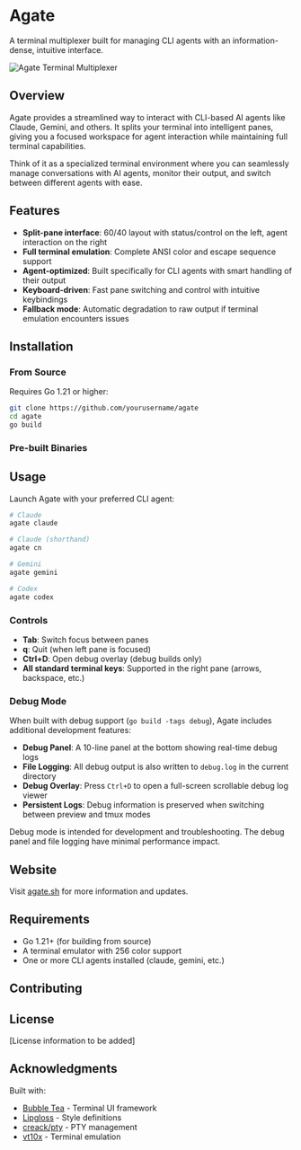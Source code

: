 # Agate

A terminal multiplexer built for managing CLI agents with an information-dense, intuitive interface.

![Agate Terminal Multiplexer](https://agate.sh/screenshot.png)

## Overview

Agate provides a streamlined way to interact with CLI-based AI agents like Claude, Gemini, and others. It splits your terminal into intelligent panes, giving you a focused workspace for agent interaction while maintaining full terminal capabilities.

Think of it as a specialized terminal environment where you can seamlessly manage conversations with AI agents, monitor their output, and switch between different agents with ease.

## Features

- **Split-pane interface**: 60/40 layout with status/control on the left, agent interaction on the right
- **Full terminal emulation**: Complete ANSI color and escape sequence support
- **Agent-optimized**: Built specifically for CLI agents with smart handling of their output
- **Keyboard-driven**: Fast pane switching and control with intuitive keybindings
- **Fallback mode**: Automatic degradation to raw output if terminal emulation encounters issues

## Installation

### From Source

Requires Go 1.21 or higher:

```bash
git clone https://github.com/yourusername/agate
cd agate
go build
```

### Pre-built Binaries

<!-- TODO: Add pre-built binary installation instructions -->

## Usage

Launch Agate with your preferred CLI agent:

```bash
# Claude
agate claude

# Claude (shorthand)
agate cn

# Gemini
agate gemini

# Codex
agate codex
```

### Controls

- **Tab**: Switch focus between panes
- **q**: Quit (when left pane is focused)
- **Ctrl+D**: Open debug overlay (debug builds only)
- **All standard terminal keys**: Supported in the right pane (arrows, backspace, etc.)

### Debug Mode

When built with debug support (`go build -tags debug`), Agate includes additional development features:

- **Debug Panel**: A 10-line panel at the bottom showing real-time debug logs
- **File Logging**: All debug output is also written to `debug.log` in the current directory
- **Debug Overlay**: Press `Ctrl+D` to open a full-screen scrollable debug log viewer
- **Persistent Logs**: Debug information is preserved when switching between preview and tmux modes

Debug mode is intended for development and troubleshooting. The debug panel and file logging have minimal performance impact.

## Website

Visit [agate.sh](https://agate.sh) for more information and updates.

## Requirements

- Go 1.21+ (for building from source)
- A terminal emulator with 256 color support
- One or more CLI agents installed (claude, gemini, etc.)

## Contributing

<!-- TODO: Add contributing guidelines -->

## License

[License information to be added]

## Acknowledgments

Built with:
- [Bubble Tea](https://github.com/charmbracelet/bubbletea) - Terminal UI framework
- [Lipgloss](https://github.com/charmbracelet/lipgloss) - Style definitions
- [creack/pty](https://github.com/creack/pty) - PTY management
- [vt10x](https://github.com/hinshun/vt10x) - Terminal emulation
